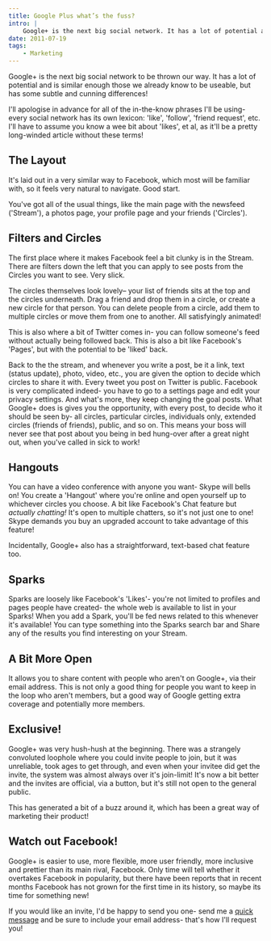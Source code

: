 ```yaml
---
title: Google Plus what’s the fuss?
intro: |
    Google+ is the next big social network. It has a lot of potential and is similar those we already know to be useable, but has some subtle differences.
date: 2011-07-19
tags:
    - Marketing
---
```


Google+ is the next big social network to be thrown our way. It has a lot of potential and is similar enough those we already know to be useable, but has some subtle and cunning differences!

I'll apologise in advance for all of the in-the-know phrases I'll be using- every social network has its own lexicon: 'like', 'follow', 'friend request', etc. I'll have to assume you know a wee bit about 'likes', et al, as it'll be a pretty long-winded article without these terms!

## The Layout

It's laid out in a very similar way to Facebook, which most will be familiar with, so it feels very natural to navigate. Good start.

You've got all of the usual things, like the main page with the newsfeed ('Stream'), a photos page, your profile page and your friends ('Circles').

## Filters and Circles

The first place where it makes Facebook feel a bit clunky is in the Stream. There are filters down the left that you can apply to see posts from the Circles you want to see. Very slick.

The circles themselves look lovely– your list of friends sits at the top and the circles underneath. Drag a friend and drop them in a circle, or create a new circle for that person. You can delete people from a circle, add them to multiple circles or move them from one to another. All satisfyingly animated!

This is also where a bit of Twitter comes in- you can follow someone's feed without actually being followed back. This is also a bit like Facebook's 'Pages', but with the potential to be 'liked' back.

Back to the the stream, and whenever you write a post, be it a link, text (status update), photo, video, etc., you are given the option to decide which circles to share it with. Every tweet you post on Twitter is public. Facebook is very complicated indeed- you have to go to a settings page and edit your privacy settings. And what's more, they keep changing the goal posts. What Google+ does is gives you the opportunity, with every post, to decide who it should be seen by- all circles, particular circles, individuals only, extended circles (friends of friends), public, and so on. This means your boss will never see that post about you being in bed hung-over after a great night out, when you've called in sick to work!

## Hangouts

You can have a video conference with anyone you want- Skype will bells on! You create a 'Hangout' where you're online and open yourself up to whichever circles you choose. A bit like Facebook's Chat feature but _actually chatting!_ It's open to multiple chatters, so it's not just one to one! Skype demands you buy an upgraded account to take advantage of this feature!

Incidentally, Google+ also has a straightforward, text-based chat feature too.

## Sparks

Sparks are loosely like Facebook's 'Likes'- you're not limited to profiles and pages people have created- the whole web is available to list in your Sparks! When you add a Spark, you'll be fed news related to this whenever it's available! You can type something into the Sparks search bar and Share any of the results you find interesting on your Stream.

## A Bit More Open

It allows you to share content with people who aren't on Google+, via their email address. This is not only a good thing for people you want to keep in the loop who aren't members, but a good way of Google getting extra coverage and potentially more members.

## Exclusive!

Google+ was very hush-hush at the beginning. There was a strangely convoluted loophole where you could invite people to join, but it was unreliable, took ages to get through, and even when your invitee did get the invite, the system was almost always over it's join-limit! It's now a bit better and the invites are official, via a button, but it's still not open to the general public.

This has generated a bit of a buzz around it, which has been a great way of marketing their product!

## Watch out Facebook!

Google+ is easier to use, more flexible, more user friendly, more inclusive and prettier than its main rival, Facebook. Only time will tell whether it overtakes Facebook in popularity, but there have been reports that in recent months Facebook has not grown for the first time in its history, so maybe its time for something new!

If you would like an invite, I'd be happy to send you one- send me a [quick message](http://tempertemper.net/contact) and be sure to include your email address- that's how I'll request you!
